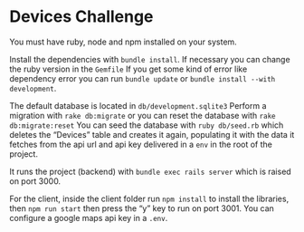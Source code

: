 # Devices Challenge

You must have ruby, node and npm installed on your system.

Install the dependencies with ````bundle install````. If necessary you can change the ruby version in the ````Gemfile```` If you get some kind of error like dependency error you can run ````bundle update```` or ````bundle install --with development````.

The default database is located in ````db/development.sqlite3```` Perform a migration with ````rake db:migrate```` or you can reset the database with ````rake db:migrate:reset```` You can seed the database with ````ruby db/seed.rb```` which deletes the “Devices” table and creates it again, populating it with the data it fetches from the api url and api key delivered in a ````env```` in the root of the project.

It runs the project (backend) with ````bundle exec rails server```` which is raised on port 3000.

For the client, inside the client folder run ````npm install```` to install the libraries, then ````npm run start```` then press the “y” key to run on port 3001. You can configure a google maps api key in a ````.env````.
